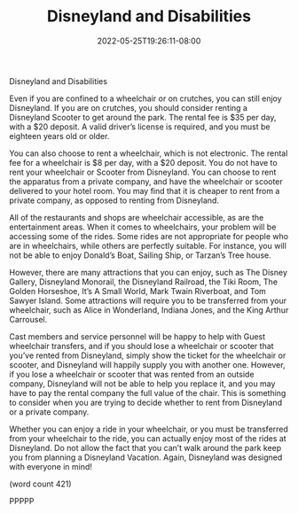 ﻿---
title: "Disneyland and Disabilities"
date: 2022-05-25T19:26:11-08:00
description: "Disneyland Tips for Web Success"
featured_image: "/images/Disneyland.jpg"
tags: ["Disneyland"]
---

Disneyland and Disabilities

Even if you are confined to a wheelchair or on 
crutches, you can still enjoy Disneyland. If you are 
on crutches, you should consider renting a 
Disneyland Scooter to get around the park. The 
rental fee is $35 per day, with a $20 deposit. A valid 
driver’s license is required, and you must be 
eighteen years old or older. 

You can also choose to rent a wheelchair, which is 
not electronic. The rental fee for a wheelchair is $8 
per day, with a $20 deposit. You do not have to rent 
your wheelchair or Scooter from Disneyland. You can 
choose to rent the apparatus from a private company,
 and have the wheelchair or scooter delivered to your 
hotel room. You may find that it is cheaper to rent 
from a private company, as opposed to renting from 
Disneyland.

All of the restaurants and shops are wheelchair 
accessible, as are the entertainment areas. When it 
comes to wheelchairs, your problem will be 
accessing some of the rides. Some rides are not 
appropriate for people who are in wheelchairs, 
while others are perfectly suitable. For instance, you 
will not be able to enjoy Donald’s Boat, Sailing Ship, 
or Tarzan’s Tree house. 

However, there are many attractions that you can 
enjoy, such as The Disney Gallery, Disneyland 
Monorail, the Disneyland Railroad, the Tiki Room, 
The Golden Horseshoe, It’s A Small World, Mark 
Twain Riverboat, and Tom Sawyer Island. Some 
attractions will require you to be transferred from your 
wheelchair, such as Alice in Wonderland, Indiana 
Jones, and the King Arthur Carrousel. 

Cast members and service personnel will be happy 
to help with Guest wheelchair transfers, and if you 
should lose a wheelchair or scooter that you’ve rented 
from Disneyland, simply show the ticket for the 
wheelchair or scooter, and Disneyland will happily 
supply you with another one. However, if you lose a 
wheelchair or scooter that was rented from an outside
company, Disneyland will not be able to help you 
replace it, and you may have to pay the rental company
 the full value of the chair. This is something to consider 
when you are trying to decide whether to rent from 
Disneyland or a private company.

Whether you can enjoy a ride in your wheelchair, or 
you must be transferred from your wheelchair to the 
ride, you can actually enjoy most of the rides at 
Disneyland. Do not allow the fact that you can’t walk 
around the park keep you from planning a Disneyland 
Vacation. Again, Disneyland was designed with 
everyone in mind!

(word count 421)

PPPPP

